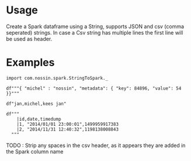 # Usage


Create a Spark dataframe using a String, supports JSON and csv (comma seperated) strings. 
In case a Csv string has multiple lines the first line will be used as header.
# Examples

```
import com.nossin.spark.StringToSpark._

df"""{ "michel" : "nossin", "metadata": { "key": 84896, "value": 54 }}"""

df"jan,michel,kees jan"

df"""
    |id,date,timedump
    |1, "2014/01/01 23:00:01",1499959917383
    |2, "2014/11/31 12:40:32",1198138008843
  """
```

TODO : Strip any spaces in the csv header, as it appears they are added in the Spark column name
